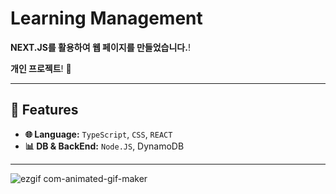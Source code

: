 # Learning Management
**NEXT.JS를 활용하여 웹 페이지를 만들었습니다.**!

**개인 프로젝트**! 🚀  


---

## 🌟 Features

- **🌐 Language:** `TypeScript`, `CSS`, `REACT`
- **📊 DB & BackEnd:** `Node.JS`, DynamoDB
---

![ezgif com-animated-gif-maker](https://github.com/user-attachments/assets/93d72016-85f0-4d9a-878e-88f44fce23b8)
